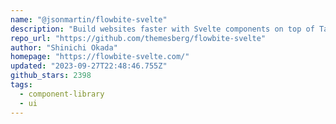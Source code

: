 ```yaml
---
name: "@jsonmartin/flowbite-svelte"
description: "Build websites faster with Svelte components on top of Tailwind CSS."
repo_url: "https://github.com/themesberg/flowbite-svelte"
author: "Shinichi Okada"
homepage: "https://flowbite-svelte.com/"
updated: "2023-09-27T22:48:46.755Z"
github_stars: 2398
tags: 
  - component-library
  - ui
---
```

